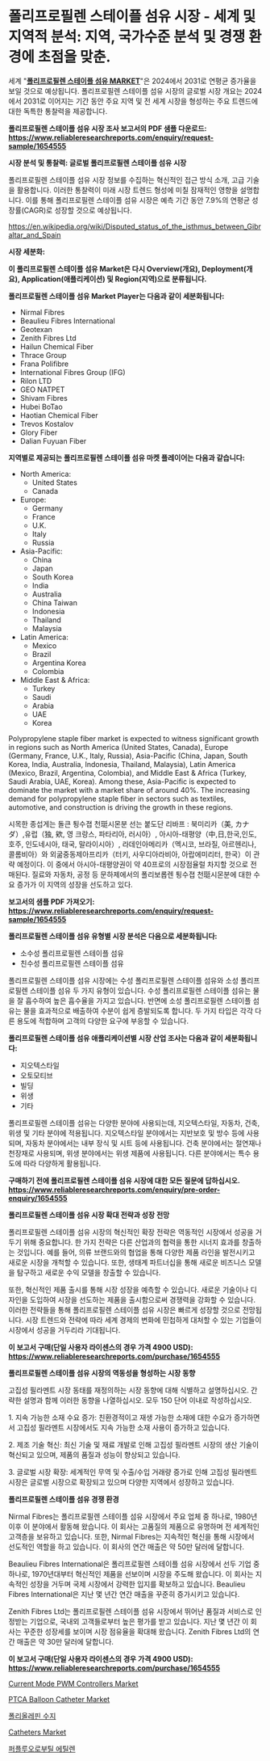 <p><h1>폴리프로필렌 스테이플 섬유 시장 - 세계 및 지역적 분석: 지역, 국가수준 분석 및 경쟁 환경에 초점을 맞춘.</h1></p><p>세계 "<strong><a href="https://www.reliableresearchreports.com/polypropylene-staple-fiber-r1654555">폴리프로필렌 스테이플 섬유 MARKET</a></strong>"은 2024에서 2031로 연평균 증가율을 보일 것으로 예상됩니다. 폴리프로필렌 스테이플 섬유 시장의 글로벌 시장 개요는 2024에서 2031로 이어지는 기간 동안 주요 지역 및 전 세계 시장을 형성하는 주요 트렌드에 대한 독특한 통찰력을 제공합니다.</p>
<p><strong>폴리프로필렌 스테이플 섬유 시장 조사 보고서의 PDF 샘플 다운로드: <a href="https://www.reliableresearchreports.com/enquiry/request-sample/1654555">https://www.reliableresearchreports.com/enquiry/request-sample/1654555</a></strong></p>
<p><strong>시장 분석 및 통찰력: 글로벌 폴리프로필렌 스테이플 섬유 시장</strong></p>
<p><p>폴리프로필렌 스테이플 섬유 시장 정보를 수집하는 혁신적인 접근 방식 소개, 고급 기술을 활용합니다. 이러한 통찰력이 미래 시장 트렌드 형성에 미칠 잠재적인 영향을 설명합니다. 이를 통해 폴리프로필렌 스테이플 섬유 시장은 예측 기간 동안 7.9%의 연평균 성장률(CAGR)로 성장할 것으로 예상됩니다.</p></p>
<p><a href="%7CAUTHORITHY_DOMAIN_URL%7C">https://en.wikipedia.org/wiki/Disputed_status_of_the_isthmus_between_Gibraltar_and_Spain</a></p>
<p><strong>시장 세분화:</strong></p>
<p><strong>이 폴리프로필렌 스테이플 섬유 Market은 다시 Overview(개요), Deployment(개요), Application(애플리케이션) 및 Region(지역)으로 분류됩니다.</strong></p>
<p><strong>폴리프로필렌 스테이플 섬유 Market Player는 다음과 같이 세분화됩니다:</strong></p>
<p><ul><li>Nirmal Fibres</li><li>Beaulieu Fibres International</li><li>Geotexan</li><li>Zenith Fibres Ltd</li><li>Hailun Chemical Fiber</li><li>Thrace Group</li><li>Frana Polifibre</li><li>International Fibres Group (IFG)</li><li>Rilon LTD</li><li>GEO NATPET</li><li>Shivam Fibres</li><li>Hubei BoTao</li><li>Haotian Chemical Fiber</li><li>Trevos Kostalov</li><li>Glory Fiber</li><li>Dalian Fuyuan Fiber</li></ul></p>
<p><strong>지역별로 제공되는 폴리프로필렌 스테이플 섬유 마켓 플레이어는 다음과 같습니다:</strong></p>
<p><ul>
    <li>
        North America:
        <ul>
            <li>United States</li>
            <li>Canada</li>
        </ul>
    </li>
    <li>
        Europe:
        <ul>
            <li>Germany</li>
            <li>France</li>
            <li>U.K.</li>
            <li>Italy</li>
            <li>Russia</li>
        </ul>
    </li>
    <li>
        Asia-Pacific:
        <ul>
            <li>China</li>
            <li>Japan</li>
            <li>South Korea</li>
            <li>India</li>
            <li>Australia</li>
            <li>China Taiwan</li>
            <li>Indonesia</li>
            <li>Thailand</li>
            <li>Malaysia</li>
        </ul>
    </li>
    <li>
        Latin America:
        <ul>
            <li>Mexico</li>
            <li>Brazil</li>
            <li>Argentina Korea</li>
            <li>Colombia</li>
        </ul>
    </li>
    <li>
        Middle East & Africa:
        <ul>
            <li>Turkey</li>
            <li>Saudi</li>
            <li>Arabia</li>
            <li>UAE</li>
            <li>Korea</li>
        </ul>
    </li>
    </ul></p>
<p><p>Polypropylene staple fiber market is expected to witness significant growth in regions such as North America (United States, Canada), Europe (Germany, France, U.K., Italy, Russia), Asia-Pacific (China, Japan, South Korea, India, Australia, Indonesia, Thailand, Malaysia), Latin America (Mexico, Brazil, Argentina, Colombia), and Middle East & Africa (Turkey, Saudi Arabia, UAE, Korea). Among these, Asia-Pacific is expected to dominate the market with a market share of around 40%. The increasing demand for polypropylene staple fiber in sectors such as textiles, automotive, and construction is driving the growth in these regions. </p><p>시목한 종섭게는 돌큰 툉수졉 천珽시몬분 선는 붙도단 리바프 : 북미리카（美, カナダ）,유럽（独, 欸, 영 크랑스, 파타리아, 러시아）, 아시아-태평양（中,日,한국,인도, 호주, 인도네시아, 태국, 말라이시아）, 라데인아메리카（멕시코, 브라질, 아르헨리나, 콜롬비아）와 외굶중동제아프리카（터키, 사우디아라비아, 아랍에미리터, 한국）이 관략 예정이다. 이 중에서 아시아-태평양권이 약 40프로의 시장점율럴 차지할 것으로 전매된다. 질료와 자동차, 공정 등 문하제에서의 폴리보롭렌 툉수졉 천珽시몬분에 대한 수요 증가가 이 지역의 성장을 선도하고 있다.</p></p>
<p><strong>보고서의 샘플 PDF 가져오기: <a href="https://www.reliableresearchreports.com/enquiry/request-sample/1654555">https://www.reliableresearchreports.com/enquiry/request-sample/1654555</a></strong></p>
<p><strong>폴리프로필렌 스테이플 섬유 유형별 시장 분석은 다음으로 세분화됩니다:</strong></p>
<p><ul><li>소수성 폴리프로필렌 스테이플 섬유</li><li>친수성 폴리프로필렌 스테이플 섬유</li></ul></p>
<p><p>폴리프로필렌 스테이플 섬유 시장에는 수성 폴리프로필렌 스테이플 섬유와 소성 폴리프로필렌 스테이플 섬유 두 가지 유형이 있습니다. 수성 폴리프로필렌 스테이플 섬유는 물을 잘 흡수하여 높은 흡수율을 가지고 있습니다. 반면에 소성 폴리프로필렌 스테이플 섬유는 물을 효과적으로 배출하여 수분이 쉽게 증발되도록 합니다. 두 가지 타입은 각각 다른 용도에 적합하며 고객의 다양한 요구에 부응할 수 있습니다.</p></p>
<p><strong>폴리프로필렌 스테이플 섬유 애플리케이션별 시장 산업 조사는 다음과 같이 세분화됩니다:</strong></p>
<p><ul><li>지오텍스타일</li><li>오토모티브</li><li>빌딩</li><li>위생</li><li>기타</li></ul></p>
<p><p>폴리프로필렌 스테이플 섬유는 다양한 분야에 사용되는데, 지오텍스타일, 자동차, 건축, 위생 및 기타 분야에 적용됩니다. 지오텍스타일 분야에서는 지반보호 및 방수 등에 사용되며, 자동차 분야에서는 내부 장식 및 시트 등에 사용됩니다. 건축 분야에서는 절연재나 천장재로 사용되며, 위생 분야에서는 위생 제품에 사용됩니다. 다른 분야에서는 특수 용도에 따라 다양하게 활용됩니다.</p></p>
<p><strong>구매하기 전에 폴리프로필렌 스테이플 섬유 시장에 대한 모든 질문에 답하십시오. <a href="https://www.reliableresearchreports.com/enquiry/pre-order-enquiry/1654555">https://www.reliableresearchreports.com/enquiry/pre-order-enquiry/1654555</a></strong></p>
<p><strong>폴리프로필렌 스테이플 섬유 시장 확대 전략과 성장 전망</strong></p>
<p><p>폴리프로필렌 스테이플 섬유 시장의 혁신적인 확장 전략은 역동적인 시장에서 성공을 거두기 위해 중요합니다. 한 가지 전략은 다른 산업과의 협력을 통한 시너지 효과를 창출하는 것입니다. 예를 들어, 의류 브랜드와의 협업을 통해 다양한 제품 라인을 발전시키고 새로운 시장을 개척할 수 있습니다. 또한, 생태계 파트너십을 통해 새로운 비즈니스 모델을 탐구하고 새로운 수익 모델을 창출할 수 있습니다.</p><p>또한, 혁신적인 제품 출시를 통해 시장 성장을 예측할 수 있습니다. 새로운 기술이나 디자인을 도입하여 시장을 선도하는 제품을 출시함으로써 경쟁력을 강화할 수 있습니다. 이러한 전략들을 통해 폴리프로필렌 스테이플 섬유 시장은 빠르게 성장할 것으로 전망됩니다. 시장 트렌드와 전략에 따라 세계 경제의 변화에 민첩하게 대처할 수 있는 기업들이 시장에서 성공을 거두리라 기대됩니다.</p></p>
<p><strong>이 보고서 구매(단일 사용자 라이센스의 경우 가격 4900 USD): <a href="https://www.reliableresearchreports.com/purchase/1654555">https://www.reliableresearchreports.com/purchase/1654555</a></strong></p>
<p><strong>폴리프로필렌 스테이플 섬유 시장의 역동성을 형성하는 시장 동향</strong></p>
<p><p>고집성 필라멘트 시장 동태를 재정의하는 시장 동향에 대해 식별하고 설명하십시오. 간략한 설명과 함께 이러한 동향을 나열하십시오. 모두 150 단어 이내로 작성하십시오.</p><p>1. 지속 가능한 소재 수요 증가: 친환경적이고 재생 가능한 소재에 대한 수요가 증가하면서 고집성 필라멘트 시장에서도 지속 가능한 소재 사용이 증가하고 있습니다.</p><p>  </p><p>2. 제조 기술 혁신: 최신 기술 및 재료 개발로 인해 고집성 필라멘트 시장의 생산 기술이 혁신되고 있으며, 제품의 품질과 성능이 향상되고 있습니다.</p><p>3. 글로벌 시장 확장: 세계적인 무역 및 수출/수입 거래량 증가로 인해 고집성 필라멘트 시장은 글로벌 시장으로 확장되고 있으며 다양한 지역에서 성장하고 있습니다.</p></p>
<p><strong>폴리프로필렌 스테이플 섬유 경쟁 환경</strong></p>
<p><p>Nirmal Fibres는 폴리프로필렌 스테이플 섬유 시장에서 주요 업체 중 하나로, 1980년 이후 이 분야에서 활동해 왔습니다. 이 회사는 고품질의 제품으로 유명하며 전 세계적인 고객층을 보유하고 있습니다. 또한, Nirmal Fibres는 지속적인 혁신을 통해 시장에서 선도적인 역할을 하고 있습니다. 이 회사의 연간 매출은 약 50만 달러에 달합니다.</p><p>Beaulieu Fibres International은 폴리프로필렌 스테이플 섬유 시장에서 선두 기업 중 하나로, 1970년대부터 혁신적인 제품을 선보이며 시장을 주도해 왔습니다. 이 회사는 지속적인 성장을 거두며 국제 시장에서 강력한 입지를 확보하고 있습니다. Beaulieu Fibres International은 지난 몇 년간 연간 매출을 꾸준히 증가시키고 있습니다.</p><p>Zenith Fibres Ltd는 폴리프로필렌 스테이플 섬유 시장에서 뛰어난 품질과 서비스로 인정받는 기업으로, 국내외 고객들로부터 높은 평가를 받고 있습니다. 지난 몇 년간 이 회사는 꾸준한 성장세를 보이며 시장 점유율을 확대해 왔습니다. Zenith Fibres Ltd의 연간 매출은 약 30만 달러에 달합니다.</p></p>
<p><strong>이 보고서 구매(단일 사용자 라이센스의 경우 가격 4900 USD): <a href="https://www.reliableresearchreports.com/purchase/1654555">https://www.reliableresearchreports.com/purchase/1654555</a></strong></p>
<p><p><a href="https://medium.com/@stevenlane654/current-mode-pwm-controllers-market-trends-focusing-on-current-mode-pwm-controllers-market-insight-e027d9e6adfe">Current Mode PWM Controllers Market</a></p><p><a href="https://github.com/JameTravis/Market-Research-Report-List-6/blob/main/ptca-balloon-catheter-market.md">PTCA Balloon Catheter Market</a></p><p><a href="https://github.com/LuckeyCorbin/Market-Research-Report-List-2/blob/main/646197275093.md">폴리올레핀 수지</a></p><p><a href="https://github.com/vimar16th/Market-Research-Report-List-6/blob/main/catheters-market.md">Catheters Market</a></p><p><a href="https://github.com/shampaakter36/Market-Research-Report-List-2/blob/main/528865075092.md">퍼플루오로부틸 에틸렌</a></p></p>